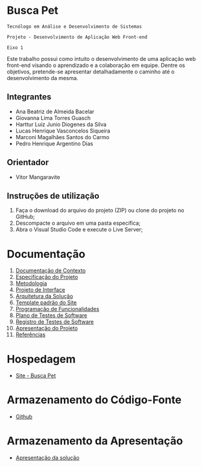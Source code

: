 # Busca Pet

`Tecnólogo em Análise e Desenvolvimento de Sistemas`

`Projeto - Desenvolvimento de Aplicação Web Front-end `

`Eixo 1`

Este trabalho possui como intuito o desenvolvimento de uma aplicação web front-end visando o aprendizado e a colaboração em equipe. Dentre os objetivos, pretende-se apresentar detalhadamente o caminho até o desenvolvimento da mesma.

## Integrantes

* Ana Beatriz de Almeida Bacelar
* Giovanna Lima Torres Guasch
* Harttur Luiz Junio Diogenes da Silva
* Lucas Henrique Vasconcelos Siqueira
* Marconi Magalhães Santos do Carmo
* Pedro Henrique Argentino Dias

## Orientador

* Vitor Mangaravite

## Instruções de utilização

1. Faça o download do arquivo do projeto (ZIP) ou clone do projeto no GitHub;
2. Descompacte o arquivo em uma pasta específica;
3. Abra o Visual Studio Code e execute o Live Server;

# Documentação

<ol>
<li><a href="docs/01-Documentação de Contexto.md"> Documentação de Contexto</a></li>
<li><a href="docs/02-Especificação do Projeto.md"> Especificação do Projeto</a></li>
<li><a href="docs/03-Metodologia.md"> Metodologia</a></li>
<li><a href="docs/04-Projeto de Interface.md"> Projeto de Interface</a></li>
<li><a href="docs/05-Arquitetura da Solução.md"> Arquitetura da Solução</a></li>
<li><a href="docs/06-Template padrão do Site.md"> Template padrão do Site</a></li>
<li><a href="docs/07-Programação de Funcionalidades.md"> Programação de Funcionalidades</a></li>
<li><a href="docs/08-Plano de Testes de Software.md"> Plano de Testes de Software</a></li>
<li><a href="docs/09-Registro de Testes de Software.md"> Registro de Testes de Software</a></li>
<li><a href="docs/10-Apresentação do Projeto.md"> Apresentação do Projeto</a></li>
<li><a href="docs/11-Referências.md"> Referências</a></li>
</ol>

# Hospedagem

* [Site - Busca Pet](https://pedro-argentino.github.io/Busca-Pet/)

# Armazenamento do Código-Fonte

* [Github](https://github.com/ICEI-PUC-Minas-PMV-ADS/pmv-ads-2023-1-e1-proj-web-t10-pmv-ads-2023-1-e1-proj-web-t10-buscapet)

# Armazenamento da Apresentação

* <a href="presentation/README.md">Apresentação da solução</a>

